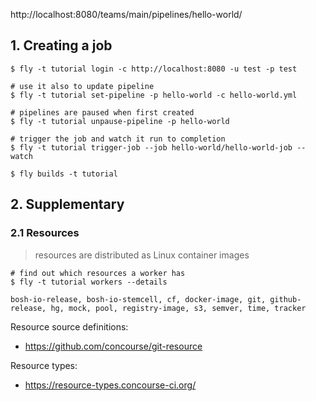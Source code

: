 http://localhost:8080/teams/main/pipelines/hello-world/

## 1. Creating a job

```
$ fly -t tutorial login -c http://localhost:8080 -u test -p test

# use it also to update pipeline
$ fly -t tutorial set-pipeline -p hello-world -c hello-world.yml

# pipelines are paused when first created
$ fly -t tutorial unpause-pipeline -p hello-world

# trigger the job and watch it run to completion
$ fly -t tutorial trigger-job --job hello-world/hello-world-job --watch
```

```
$ fly builds -t tutorial
```

## 2. Supplementary

### 2.1 Resources

> resources are distributed as Linux container images

```
# find out which resources a worker has
$ fly -t tutorial workers --details

bosh-io-release, bosh-io-stemcell, cf, docker-image, git, github-release, hg, mock, pool, registry-image, s3, semver, time, tracker
```

Resource source definitions:
- https://github.com/concourse/git-resource

Resource types:
- https://resource-types.concourse-ci.org/